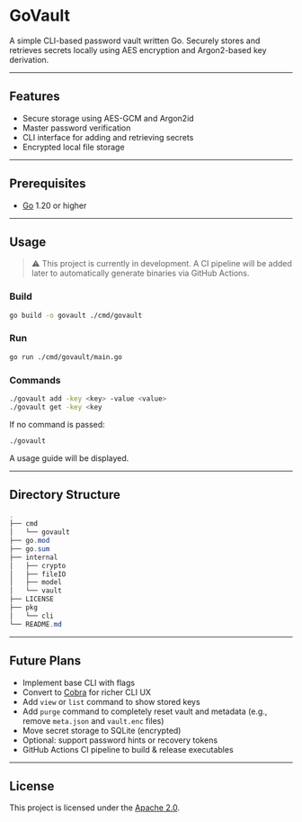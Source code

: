 # GoVault 
A simple CLI-based password vault written Go. Securely stores and retrieves secrets locally using AES encryption and Argon2-based key derivation.

---
## Features
- Secure storage using AES-GCM and Argon2id
- Master password verification
- CLI interface for adding and retrieving secrets
- Encrypted local file storage

---

## Prerequisites
- [Go](https://go.dev) 1.20 or higher

---

## Usage
> :warning: This project is currently in development. A CI pipeline will be added later to automatically generate binaries via GitHub Actions.

### Build
```bash
go build -o govault ./cmd/govault
```

### Run
```bash
go run ./cmd/govault/main.go
```

### Commands
```bash
./govault add -key <key> -value <value>
./govault get -key <key
```
If no command is passed: 
```bash
./govault
```
A usage guide will be displayed.

---

## Directory Structure
```java
.
├── cmd
│   └── govault
├── go.mod
├── go.sum
├── internal
│   ├── crypto
│   ├── fileIO
│   ├── model
│   └── vault
├── LICENSE
├── pkg
│   └── cli
└── README.md
```
---

## Future Plans
- Implement base CLI with flags
- Convert to [Cobra](https://github.com/spf13/cobra) for richer CLI UX
- Add `view` or `list` command to show stored keys
- Add `purge` command to completely reset vault and metadata (e.g., remove `meta.json` and `vault.enc` files)
- Move secret storage to SQLite (encrypted)
- Optional: support password hints or recovery tokens
- GitHub Actions CI pipeline to build & release executables

---

## License
This project is licensed under the [Apache 2.0]().
